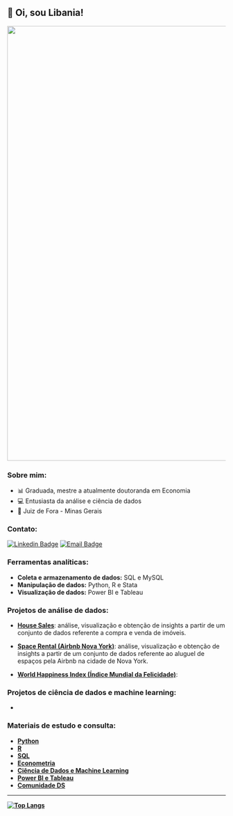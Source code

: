 ## 👋 Oi, sou Libania!


<div align="center">
<img src="https://user-images.githubusercontent.com/94937578/171708464-e2a6a708-e4b9-4ab2-9268-4b3161e974ba.png" width="1000px"/>
</div>

### Sobre mim:
- 📊 Graduada, mestre a atualmente doutoranda em Economia
- 💻 Entusiasta da análise e ciência de dados
- 📍 Juiz de Fora - Minas Gerais

### Contato:
[![Linkedin Badge](https://img.shields.io/badge/-LinkedIn-blue?style=flat-square&logo=Linkedin&logoColor=white&link=https://www.linkedin.com/in/libania-araujo-silva/)](https://www.linkedin.com/in/libania-araujo-silva/)
[![Email Badge](https://img.shields.io/badge/email-libaniaaraujo147@gmail.com-red)](libaniaaraujo147@gmail.com)

### Ferramentas analíticas:

- <b> Coleta e armazenamento de dados:</b> SQL e MySQL
- <b> Manipulação de dados:</b> Python, R e Stata
- <b> Visualização de dados:</b> Power BI e Tableau

### Projetos de análise de dados:

- [<b>House Sales</b>](https://github.com/libaniaraujo/HOUSE-SALES): análise, visualização e obtenção de insights a partir de um conjunto de dados referente a compra e venda de imóveis.

- [<b>Space Rental (Airbnb Nova York)</b>](https://github.com/libaniaraujo/AIRBNB-NY): análise, visualização e obtenção de insights a partir de um conjunto de dados referente ao aluguel de espaços pela Airbnb na cidade de Nova York.

- [<b>World Happiness Index (Índice Mundial da Felicidade)</b>](https://github.com/libaniaraujo/WORLD-HAPINESS-INDEX):

### Projetos de ciência de dados e machine learning:

-

### Materiais de estudo e consulta:

- <b>[Python](https://github.com/libaniaraujo/Python) 
- <b>[R](https://github.com/libaniaraujo/R)
- <b>[SQL](https://github.com/libaniaraujo/SQL) 
- <b>[Econometria](https://github.com/libaniaraujo/Econometria)
- <b>[Ciência de Dados e Machine Learning](https://github.com/libaniaraujo/Ciencia-de-Dados-e-Machine-Learning)
- <b>[Power BI e Tableau](https://github.com/libaniaraujo/Power-BI-e-Tableau)
- <b>[Comunidade DS](https://github.com/Comunidade-DS) 

---

[![Top Langs](https://github-readme-stats.vercel.app/api/top-langs/?username=libaniaraujo&layout=compact&theme=vision-friendly-dark)](https://github.com/anuraghazra/github-readme-stats)





















